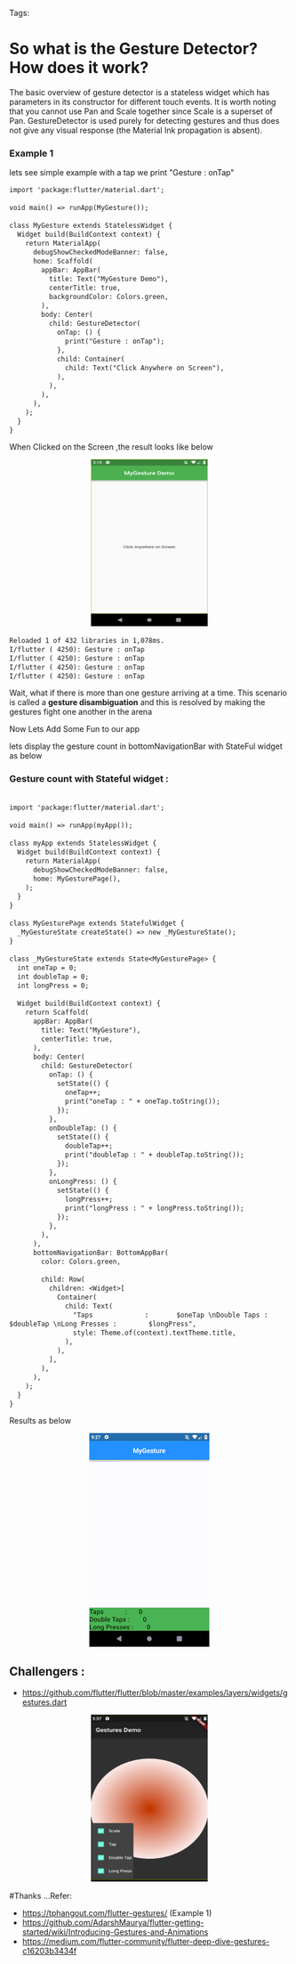 
Tags: 


# So what is the Gesture Detector? How does it work?

The basic overview of gesture detector is a stateless widget which has parameters in its constructor for different touch events. It is worth noting that you cannot use Pan and Scale together since Scale is a superset of Pan. GestureDetector is used purely for detecting gestures and thus does not give any visual response (the Material Ink propagation is absent).

### Example 1

lets see simple example with a tap we print "Gesture : onTap"

```
import 'package:flutter/material.dart';

void main() => runApp(MyGesture());

class MyGesture extends StatelessWidget {
  Widget build(BuildContext context) {
    return MaterialApp(
      debugShowCheckedModeBanner: false,
      home: Scaffold(
        appBar: AppBar(
          title: Text("MyGesture Demo"),
          centerTitle: true,
          backgroundColor: Colors.green,
        ),
        body: Center(
          child: GestureDetector(
            onTap: () {
              print("Gesture : onTap");
            },
            child: Container(
              child: Text("Click Anywhere on Screen"),
            ),
          ),
        ),
      ),
    );
  }
}

```
When Clicked on the Screen ,the result looks like below

<p align="center"> 
    <img width="210" height="300" src="../Images/Gesture_a_DeviceScreen.png" alt="Tabs Demo">
 </p>


 ```
Reloaded 1 of 432 libraries in 1,078ms.
I/flutter ( 4250): Gesture : onTap
I/flutter ( 4250): Gesture : onTap
I/flutter ( 4250): Gesture : onTap
I/flutter ( 4250): Gesture : onTap
``` 

Wait, what if there is more than one gesture arriving at a time. This scenario is called a **gesture disambiguation** and this is resolved by making the gestures fight one another in the arena


Now Lets Add Some Fun to our app

lets display the gesture count in bottomNavigationBar with StateFul widget as below


### Gesture count with Stateful widget : 
```

import 'package:flutter/material.dart';

void main() => runApp(myApp());

class myApp extends StatelessWidget {
  Widget build(BuildContext context) {
    return MaterialApp(
      debugShowCheckedModeBanner: false,
      home: MyGesturePage(),
    );
  }
}

class MyGesturePage extends StatefulWidget {
  _MyGestureState createState() => new _MyGestureState();
}

class _MyGestureState extends State<MyGesturePage> {
  int oneTap = 0;
  int doubleTap = 0;
  int longPress = 0;

  Widget build(BuildContext context) {
    return Scaffold(
      appBar: AppBar(
        title: Text("MyGesture"),
        centerTitle: true,
      ),
      body: Center(
        child: GestureDetector(
          onTap: () {
            setState(() {
              oneTap++;
              print("oneTap : " + oneTap.toString());
            });
          },
          onDoubleTap: () {
            setState(() {
              doubleTap++;
              print("doubleTap : " + doubleTap.toString());
            });
          },
          onLongPress: () {
            setState(() {
              longPress++;
              print("longPress : " + longPress.toString());
            });
          },
        ),
      ),
      bottomNavigationBar: BottomAppBar(
        color: Colors.green,

        child: Row(
          children: <Widget>[
            Container(
              child: Text(
                "Taps             :       $oneTap \nDouble Taps :        $doubleTap \nLong Presses :        $longPress",
                style: Theme.of(context).textTheme.title,
              ),
            ),
          ],
        ),
      ),
    );
  }
}

```

Results as below 


<p align="center"> 
    <img src="../Images/TapCount.gif" alt="Tabs Demo">
 </p>



## Challengers : 

- https://github.com/flutter/flutter/blob/master/examples/layers/widgets/gestures.dart
<p align="center"> 
    <img width="210" height="300" src="../Images/Gesture_challener_a.png" alt="Tabs Demo">
 </p>
 

#Thanks ...Refer: 
 - https://tphangout.com/flutter-gestures/ (Example 1)
- https://github.com/AdarshMaurya/flutter-getting-started/wiki/Introducing-Gestures-and-Animations
 - https://medium.com/flutter-community/flutter-deep-dive-gestures-c16203b3434f